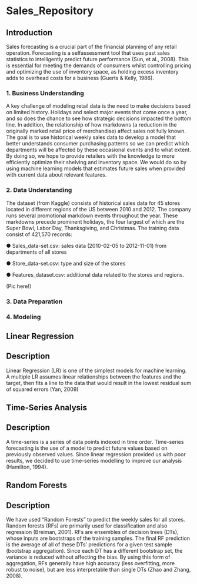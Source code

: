 # Sales_Repository

## Introduction 
Sales forecasting is a crucial part of the financial planning of any retail operation. Forecasting is a selfassessment tool that uses past sales statistics to intelligently predict future performance (Sun, et al., 2008). This is essential for meeting the demands of consumers whilst controlling pricing and optimizing the use of inventory space, as holding excess inventory adds to overhead costs for a business (Guerts & Kelly, 1986).
   
### 1. Business Understanding
 A key challenge of modeling retail data is the need to make decisions based on limited history. Holidays and select major events that come once a year, and so does the chance to see how strategic decisions impacted the bottom line. In addition, the relationship of how markdowns (a reduction in the originally marked retail price of merchandise) affect sales not fully known. The goal is to use historical weekly sales data to develop a model that better understands consumer purchasing patterns so we can predict which departments will be affected by these occasional events and to what extent. By doing so, we hope to provide retailers with the knowledge to more efficiently optimize their shelving and inventory space. We would do so by using machine learning models that estimates future sales when provided with current data about relevant features.
   
### 2. Data Understanding
   The dataset (from Kaggle) consists of historical sales data for 45 stores located in different regions of the US between 2010 and 2012. The company runs several promotional markdown events throughout the year. These markdowns precede prominent holidays, the four largest of which are the Super Bowl, Labor Day, Thanksgiving, and Christmas. The training data consist of 421,570 records: 
   
   ● Sales_data-set.csv: sales data (2010-02-05 to 2012-11-01) from departments of all stores 
   
   ● Store_data-set.csv: type and size of the stores 
   
   ● Features_dataset.csv: additional data related to the stores and regions.
   
(Pic here!)

### 3. Data Preparation


### 4. Modeling

## Linear Regression
## Description
   Linear Regression (LR) is one of the simplest models for machine learning. A multiple LR assumes linear relationships between the features and the target, then fits a line to the data that would result in the lowest residual sum of squared errors (Yan, 2009)
   

## Time-Series Analysis
## Description
   A time-series is a series of data points indexed in time order. Time-series forecasting is the use of a model to predict future values based on previously observed values. Since linear regression provided us with poor results, we decided to use time-series modelling to improve our analysis (Hamilton, 1994).

## Random Forests
## Description
   We have used “Random Forests” to predict the weekly sales for all stores. Random forests (RFs) are primarily used for classification and also regression (Breiman, 2001).
RFs are ensembles of decision trees (DTs), whose inputs are bootstraps of the training samples. The final RF prediction is the average of all of these DTs’ predictions for a given test sample (bootstrap aggregation). Since each DT has a different bootstrap set, the variance is reduced without affecting the bias. By using this form of aggregation, RFs generally have high accuracy (less overfitting, more robust to noise), but are less interpretable than single DTs (Zhao and Zhang, 2008).





